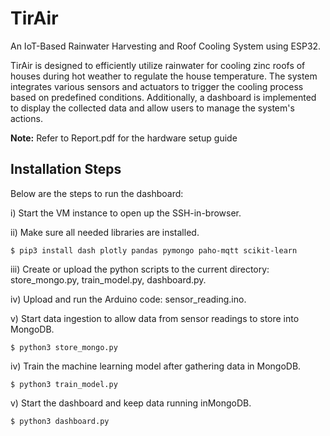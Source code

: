 # TirAir
An IoT-Based Rainwater Harvesting and Roof Cooling System using ESP32.

TirAir is designed to efficiently utilize rainwater for cooling zinc roofs of houses during hot weather to regulate the house temperature. The system integrates various sensors and actuators to trigger the cooling process based on predefined conditions. Additionally, a dashboard is implemented to display the collected data and allow users to manage the system's actions.

**Note:** Refer to Report.pdf for the hardware setup guide

## Installation Steps

Below are the steps to run the dashboard:

i)	Start the VM instance to open up the SSH-in-browser.

ii)	Make sure all needed libraries are installed.
    
    $ pip3 install dash plotly pandas pymongo paho-mqtt scikit-learn

iii) Create or upload the python scripts to the current directory: store_mongo.py, train_model.py, dashboard.py.

iv)	Upload and run the Arduino code: sensor_reading.ino.

v)	Start data ingestion to allow data from sensor readings to store into MongoDB.
    
    $ python3 store_mongo.py
 
iv)	Train the machine learning model after gathering data in MongoDB.

    $ python3 train_model.py
    
v)	Start the dashboard and keep data running inMongoDB.

    $ python3 dashboard.py

